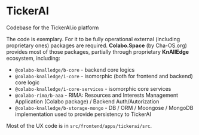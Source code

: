 # TickerAI

Codebase for the TickerAI.io platform

The code is exemplary. For it to be fully operational external (including proprietary ones) packages are required.
**Colabo.Space** (by Cha-OS.org) provides most of those packages, partially through proprietary **KnAllEdge** ecosystem, including:

- `@colabo-knalledge/b-core` - backend core logics
- `@colabo-knalledge/i-core` - isomorphic (both for frontend and backend) core logic
- `@colabo-knalledge/i-core-services` - isomorphic core services
- `@colabo-rima/b-aaa` - RIMA: Resources and Interests Management Application (Colabo package) / Backend Auth/Autorization
- `@colabo-knalledge/b-storage-mongo` - DB / ORM / Moongose / MongoDB implementation used to provide persistency to TickerAI

Most of the UX code is in `src/frontend/apps/tickerai/src`.
